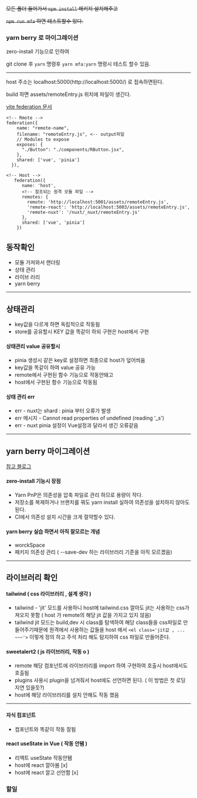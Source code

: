<del>모든 폴더 들어가서 `npm install` 패키지 설치해주고</del>

<del>`npm run mfa` 하면 테스트할수 있다.</del>

### yarn berry 로 마이그레이션

zero-install 기능으로 인하여

git clone 후 `yarn` 명령후 `yarn mfa:yarn` 명령시 테스트 할수 있음.

---

host 주소는 localhost:5000(http://localhost:5000/) 로 접속하면된다.

build 하면 assets/remoteEntry.js 위치에 파일이 생긴다.

[vite federation 문서](https://github.com/originjs/vite-plugin-federation)

```
<!-- Rmote -->
federation({
    name: "remote-name",
    filename: "remoteEntry.js", <-- output파일
    // Modules to expose
    exposes: {
      "./Button": "./components/RButton.jsx",
    },
    shared: ['vue', 'pinia']
  }),

<!-- Host -->
   federation({
      name: 'host',
      <!-- 참조되는 원격 모듈 파일 -->
      remotes: {
        remote: 'http://localhost:5001/assets/remoteEntry.js',
        'remote-react': 'http://localhost:5003/assets/remoteEntry.js',
        'remote-nuxt': '/nuxt/_nuxt/remoteEntry.js'
      },
      shared: ['vue', 'pinia']
    })
```

## 동작확인

- 모듈 가져와서 랜더링
- 상태 관리
- 라이브 러리
- yarn berry

---

## 상태관리

- key값을 다르게 하면 독립적으로 작동됨
- store를 공유할시 KEY 값을 똑같이 하되 구현은 host에서 구현

#### 상태관리 value 공유할시

- pinia 생성시 같은 key로 설정하면 최종으로 host가 덮어씌움
- key값을 똑같이 하여 value 공유 가능
- remote에서 구현된 함수 기능으로 작동안돼고
- host에서 구현된 함수 기능으로 작동됨

#### 상태 관리 err

- err - nuxt는 shard : pinia 부터 오류가 발생
- err 메시지 - Cannot read properties of undefined (reading '\_s')
- err - nuxt pinia 설정이 Vue설정과 달라서 생긴 오류같음

---

## yarn berry 마이그레이션

[참고 블로그](https://kasterra.github.io/setting-yarn-berry)

#### zero-install 기능시 장점

- Yarn PnP은 의존성을 압축 파일로 관리 하므로 용량이 작다.
- 저장소를 복제하거나 브랜치를 꿔도 yarn install 실하여 의존성을 설치하지 않아도 된다.
- CI에서 의존성 설치 시간을 크게 절약할수 있다.

#### yarn berry 실습 하면서 아직 잘모르는 개념

- worckSpace
- 패키지 의존성 관리 ( --save-dev 하는 라이브러리 기준을 아직 모르곘음)

---

## 라이브러리 확인

#### tailwind ( css 라이브러리 , 설계 생각 )

- tailwind - 'jit' 모드를 사용하니 host에 tailwind.css 깔아도 jit는 사용하는 css가져오지 못함 ( host 가 remote의 해당 jit 값을 가지고 있지 않음)
- tailwind jit 모드는 build,dev 시 class를 탐색하여 해당 class들을 css파일로 만들어주기때문에 원격에서 사용하는 값들을
  host 에서 `<el class='jit값 , ... ~~~'>` 이렇게 정의 하고 주석 처리 해도 탐지하여 css 파일로 만들어준다.

#### sweetalert2 ( js 라이브러리, 작동 o )

- remote 해당 컴포넌트에 라이브러리를 import 하여 구현하여 호출시 host에서도 호출됨
- plugins 사용시 plugin을 넘겨줘서 host에도 선언하면 된다. ( 이 방법은 첫 로딩 지연 있을듯?)
- host에 해당 라이브러리를 설치 안해도 작동 했음

---

#### 자식 컴포넌트

- 컴포넌트와 똑같이 작동 잘됨

#### react useState in Vue ( 작동 안됌 )

- 리액트 useState 작동안됌
- host에 react 깔아봄 [x]
- host에 react 깔고 선언함 [x]

### 할일
